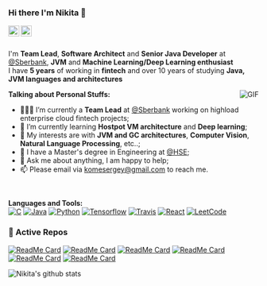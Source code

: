 ### Hi there I'm Nikita 👋

<a href="https://twitter.com/DrEdwardHyde">
  <img align="left" alt="Nikita's Twitter" width="22px" src="https://cdn.jsdelivr.net/npm/simple-icons@v3/icons/twitter.svg" />
</a>

<a href="https://medium.com/@dredwardhyde">
  <img align="left" alt="Nikita's Medium" width="22px" src="https://cdn.jsdelivr.net/npm/simple-icons@v3/icons/medium.svg" />
</a>

<br />  
<br />  

I'm **Team Lead**, **Software Architect** and **Senior Java Developer** at [@Sberbank](https://www.sberbank.ru/), **JVM** and **Machine Learning/Deep  Learning enthusiast**  
I have **5 years** of working in **fintech** and over 10 years of studying **Java, JVM languages and architectures**

  <img align="right" alt="GIF" src="https://i.pinimg.com/originals/e4/26/70/e426702edf874b181aced1e2fa5c6cde.gif" />


**Talking about Personal Stuffs:**

- 👨🏽‍💻 I’m currently a **Team Lead** at [@Sberbank](https://www.sberbank.ru/) working on highload enterprise cloud fintech projects;
- 🌱 I’m currently learning **Hostpot VM architecture** and  **Deep learning**; 
- 🤔 My interests are with **JVM and GC architectures**, **Computer Vision**, **Natural Language Processing**, etc..;
- 💼 I have a Master's degree in Engineering at [@HSE](https://www.hse.ru/en/);
- 💬 Ask me about anything, I am happy to help;
- 📫 Please email via komesergey@gmail.com to reach me.  
  
 <br />   
  
**Languages and Tools:**  
[![C](https://img.shields.io/badge/-A8B9CC?style=flat&logo=c&logoColor=white&link=https://github.com/dredwardhyde)](https://github.com/dredwardhyde) 
[![Java](https://img.shields.io/badge/Java-orange?style=flat&logo=java&logoColor=white&link=https://github.com/dredwardhyde)](https://github.com/dredwardhyde) 
[![Python](https://img.shields.io/badge/-Python-black?style=flat&logo=python&link=https://github.com/dredwardhyde)](https://github.com/dredwardhyde) 
[![Tensorflow](https://img.shields.io/badge/-Tensorflow-gray?style=flat&logo=tensorflow&link=https://github.com/dredwardhyde)](https://github.com/dredwardhyde) 
[![Travis](https://img.shields.io/badge/-Travis-red?style=flat&logo=travis&link=https://github.com/dredwardhyde)](https://github.com/dredwardhyde) 
[![React](https://img.shields.io/badge/-React-black?style=flat&logo=react&link=https://github.com/dredwardhyde)](https://github.com/dredwardhyde) 
[![LeetCode](https://img.shields.io/badge/-LeetCode-02569B?style=flat&logo=leetCode&link=https://github.com/dredwardhyde)](https://github.com/dredwardhyde)


### 👀 Active Repos
[![ReadMe Card](https://github-readme-stats.vercel.app/api/pin/?username=dredwardhyde&repo=jaffa-rpc-library)](https://github.com/dredwardhyde/jaffa-rpc-library)
[![ReadMe Card](https://github-readme-stats.vercel.app/api/pin/?username=dredwardhyde&repo=Faces-DCGAN)](https://github.com/dredwardhyde/Faces-DCGAN)
[![ReadMe Card](https://github-readme-stats.vercel.app/api/pin/?username=dredwardhyde&repo=addressbook)](https://github.com/dredwardhyde/addressbook)
[![ReadMe Card](https://github-readme-stats.vercel.app/api/pin/?username=dredwardhyde&repo=swift-cpp-wrapper-example)](https://github.com/dredwardhyde/swift-cpp-wrapper-example)
[![ReadMe Card](https://github-readme-stats.vercel.app/api/pin/?username=dredwardhyde&repo=Seq2Seq-Chatbot-English)](https://github.com/dredwardhyde/Seq2Seq-Chatbot-English)
[![ReadMe Card](https://github-readme-stats.vercel.app/api/pin/?username=dredwardhyde&repo=GRU-Weather-Forecasting)](https://github.com/dredwardhyde/GRU-Weather-Forecasting)

![Nikita's github stats](https://github-readme-stats.vercel.app/api?username=dredwardhyde&show_icons=true&hide_border=true)
